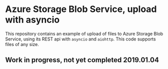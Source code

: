 # Azure Storage Blob Service, upload with asyncio
This repository contains an example of upload of files to Azure Storage Blob Service, using its REST api with `asyncio` and `aiohttp`.
This code supports files of any size.

## Work in progress, not yet completed 2019.01.04
